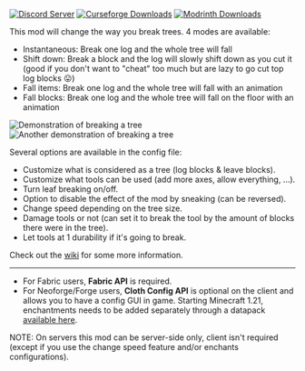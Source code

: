 [![Discord Server](https://img.shields.io/discord/1007349372444491856.svg?logo=Discord&colorB=7289da)](https://discord.gg/uXWsRftdy7)
[![Curseforge Downloads](http://cf.way2muchnoise.eu/short_349559_downloads.svg)](https://www.curseforge.com/minecraft/mc-mods/falling-tree)
[![Modrinth Downloads](https://img.shields.io/modrinth/dt/fallingtree?logo=Modrinth)](https://modrinth.com/mod/fallingtree)

This mod will change the way you break trees. 4 modes are available:
* Instantaneous: Break one log and the whole tree will fall
* Shift down: Break a block and the log will slowly shift down as you cut it (good if you don't want to "cheat" too much but are lazy to go cut top log blocks 😛)
* Fall items: Break one log and the whole tree will fall with an animation
* Fall blocks: Break one log and the whole tree will fall on the floor with an animation

![Demonstration of breaking a tree](https://github.com/Rakambda/FallingTree/raw/minecraft/1.20.1/assets/demo.gif)
![Another demonstration of breaking a tree](https://github.com/Rakambda/FallingTree/raw/minecraft/1.20.1/assets/demo2.gif)

Several options are available in the config file:

* Customize what is considered as a tree (log blocks & leave blocks).
* Customize what tools can be used (add more axes, allow everything, ...).
* Turn leaf breaking on/off.
* Option to disable the effect of the mod by sneaking (can be reversed).
* Change speed depending on the tree size.
* Damage tools or not (can set it to break the tool by the amount of blocks there were in the tree).
* Let tools at 1 durability if it's going to break.

Check out the [wiki](https://github.com/Rakambda/FallingTree/wiki) for some more information.

---

* For Fabric users, **Fabric API** is required.
* For Neoforge/Forge users, **Cloth Config API** is optional on the client and allows you to have a config GUI in game.
  Starting Minecraft 1.21, enchantments needs to be added separately through a datapack [available here](https://modrinth.com/datapack/fallingtree-enchantments).

NOTE: On servers this mod can be server-side only, client isn't required (except if you use the change speed feature and/or enchants configurations).